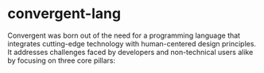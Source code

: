 # convergent-lang
Convergent was born out of the need for a programming language that integrates cutting-edge technology with human-centered design principles. It addresses challenges faced by developers and non-technical users alike by focusing on three core pillars:
